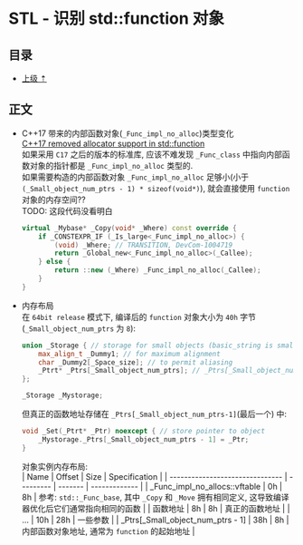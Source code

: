 # STL - 识别 std::function 对象

## 目录
- [上级 &#8673;](./笔记-逆向.md)  

## 正文
* C++17 带来的内部函数对象(`_Func_impl_no_alloc`)类型变化  
  [C++17 removed allocator support in std::function](http://www.open-std.org/jtc1/sc22/wg21/docs/papers/2016/p0302r1.html)  
  如果采用 `C17` 之后的版本的标准库, 应该不难发现 `_Func_class` 中指向内部函数对象的指针都是 `_Func_impl_no_alloc` 类型的.  
  如果需要构造的内部函数对象 `_Func_impl_no_alloc` 足够小(小于 `(_Small_object_num_ptrs - 1) * sizeof(void*)`),  就会直接使用 `function` 对象的内存空间??  
  TODO: 这段代码没看明白
  ```c++
  virtual _Mybase* _Copy(void* _Where) const override {
      if _CONSTEXPR_IF (_Is_large<_Func_impl_no_alloc>) {
          (void) _Where; // TRANSITION, DevCom-1004719
          return _Global_new<_Func_impl_no_alloc>(_Callee);
      } else {
          return ::new (_Where) _Func_impl_no_alloc(_Callee);
      }
  }
  ```
* 内存布局  
  在 `64bit release` 模式下, 编译后的 `function` 对象大小为 `40h` 字节(`_Small_object_num_ptrs` 为 `8`):  
  ```c++
  union _Storage { // storage for small objects (basic_string is small)
      max_align_t _Dummy1; // for maximum alignment
      char _Dummy2[_Space_size]; // to permit aliasing
      _Ptrt* _Ptrs[_Small_object_num_ptrs]; // _Ptrs[_Small_object_num_ptrs - 1] is reserved
  };

  _Storage _Mystorage;
  ```
  但真正的函数地址存储在 `_Ptrs[_Small_object_num_ptrs-1]`(最后一个) 中:  
  ```c++
  void _Set(_Ptrt* _Ptr) noexcept { // store pointer to object
      _Mystorage._Ptrs[_Small_object_num_ptrs - 1] = _Ptr;
  }
  ``` 
  对象实例内存布局:  
  | Name                            | Offset    | Size    | Specification |
  | ------------------------------- | --------- | ------- | ------------- |
  | _Func_impl_no_allocs::vftable   | 0h        | 8h      | 参考: `std::_Func_base`, 其中 `_Copy` 和 `_Move` 拥有相同定义, 这导致编译器优化后它们通常指向相同的函数 |
  | 函数地址                        | 8h        | 8h      | 真正的函数地址 |
  | ...                             | 10h       | 28h       | 一些参数 |
  | _Ptrs[_Small_object_num_ptrs - 1] | 38h       | 8h      | 内部函数对象地址, 通常为 `function` 的起始地址 |
